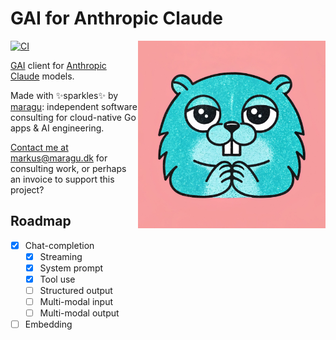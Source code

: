 # GAI for Anthropic Claude

<img src="logo.jpg" alt="Logo" width="300" align="right">

[![CI](https://github.com/maragudk/gai-anthropic/actions/workflows/ci.yml/badge.svg)](https://github.com/maragudk/gai-anthropic/actions/workflows/ci.yml)

[GAI](https://github.com/maragudk/gai) client for [Anthropic Claude](https://www.anthropic.com/api) models.

Made with ✨sparkles✨ by [maragu](https://www.maragu.dev/): independent software consulting for cloud-native Go apps & AI engineering.

[Contact me at markus@maragu.dk](mailto:markus@maragu.dk) for consulting work, or perhaps an invoice to support this project?

## Roadmap

- [x] Chat-completion
  - [x] Streaming
  - [x] System prompt
  - [x] Tool use
  - [ ] Structured output
  - [ ] Multi-modal input
  - [ ] Multi-modal output
- [ ] Embedding
